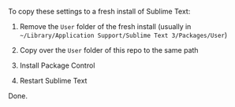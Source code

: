 To copy these settings to a fresh install of Sublime Text:

1. Remove the `User` folder of the fresh install (usually in `~/Library/Application Support/Sublime Text 3/Packages/User`)

2. Copy over the `User` folder of this repo to the same path

3. Install Package Control

4. Restart Sublime Text

Done.
